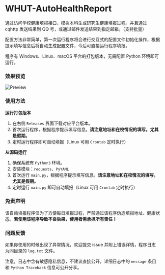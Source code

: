 # WHUT-AutoHealthReport

通过访问学校健康填报接口，模拟本科生或研究生健康填报过程。并且通过 cqhttp 发送结果到 QQ 号，或通过邮件发送结果到指定邮箱。（支持批量）

配置方法非常简单，第一次运行程序将会进行交互式的配置文件初始化操作，根据提示填写信息后将自动生成配置文件，今后可直接运行程序填报。

程序有 Windows、Linux、macOS 平台的打包版本，无需配置 Python 环境即可运行。

### 效果预览

![Preview](https://assets.zouht.com/img/md/WHUT-AutoHealthReport-README-01.png)

### 使用方法

**运行打包版本**

1. 在右侧 `Releases` 界面下载对应平台版本。
2. 首次运行程序，根据程序提示填写信息。**请注意地址和在校情况的填写，尤其是假期。**
3. 定时运行程序即可自动填报（Linux 可用 `Crontab` 定时执行）

**从源码运行**

1. 确保系统有 `Python3` 环境。
2. 安装模块：`requests`、`PyYAML`
3. 首次运行 `main.py`，根据程序提示填写信息。**请注意地址和在校情况的填写，尤其是假期。**
4. 定时运行 `main.py` 即可自动填报（Linux 可用 `Crontab` 定时执行）

### 免责声明

该自动填报程序仅为了方便每日填报过程，严禁通过该程序伪造填报地址、健康状态。**若使用该程序导致不良后果，使用者需承担所有责任！**

### 问题反馈

如果你使用的时候出现了异常情况，欢迎提交 issue 并附上错误详情，程序日志为同目录的 `log.txt` 文件。

注意，日志中含有敏感隐私信息，不建议直接公开。详细日志中的 `message` 条目和 `Python Traceback` 信息可公开分享。
